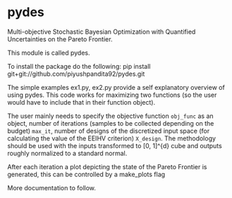 # pydes
Multi-objective Stochastic Bayesian Optimization with Quantified Uncertainties on the Pareto Frontier.

This module is called pydes. 

To install the package do the following:
pip install git+git://github.com/piyushpandita92/pydes.git  

The simple examples ex1.py, ex2.py provide a self explanatory overview of using pydes.
This code works for maximizing two functions (so the user would have to include that in their function object).

The user mainly needs to specify the objective function ```obj_func``` as an object, number of iterations (samples to be collected depending on the budget) ```max_it```, number of designs of the discretized input space (for calculating the value of the EEIHV criterion) ```X_design```. The methodology should be used with the inputs transformed to [0, 1]^{d} cube and outputs roughly normalized to a standard normal.

After each iteration a plot depicting the state of the Pareto Frontier is generated, this can be controlled by a make_plots flag  

More documentation to follow.


